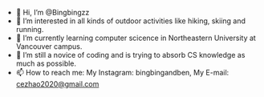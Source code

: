 - 👋 Hi, I’m @Bingbingzz
- 👀 I’m interested in all kinds of outdoor activities like hiking, skiing and running.
- 🌱 I’m currently learning computer scicence in Northeastern University at Vancouver campus.
- 💞️ I’m still a novice of coding and is trying to absorb CS knowledge as much as possible.
- 📫 How to reach me: My Instagram: bingbingandben, My E-mail: cezhao2020@gmail.com

<!---
Bingbingzz/Bingbingzz is a ✨ special ✨ repository because its `README.md` (this file) appears on your GitHub profile.
You can click the Preview link to take a look at your changes.
--->
